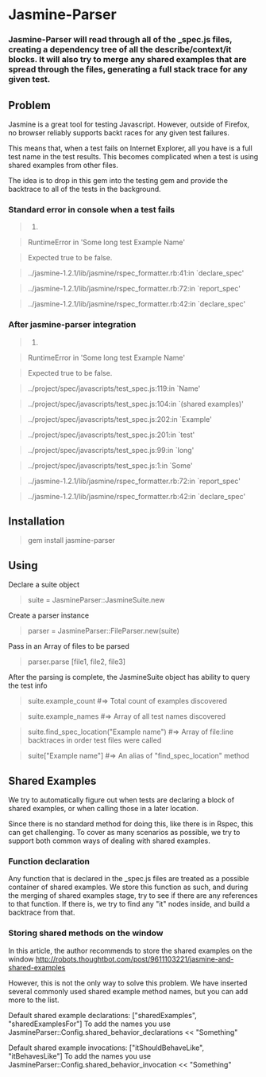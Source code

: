 Jasmine-Parser
==============

### Jasmine-Parser will read through all of the _spec.js files, creating a dependency tree of all the describe/context/it blocks. It will also try to merge any shared examples that are spread through the files, generating a full stack trace for any given test.


Problem
-------

Jasmine is a great tool for testing Javascript. However, outside of Firefox, no browser reliably supports backt races for any given test failures.

This means that, when a test fails on Internet Explorer, all you have is a full test name in the test results. This becomes complicated when a test is using shared examples from other files.

The idea is to drop in this gem into the testing gem and provide the backtrace to all of the tests in the background.


### Standard error in console when a test fails
> 1)

> RuntimeError in 'Some long test Example Name'

> Expected true to be false.

>

> ../jasmine-1.2.1/lib/jasmine/rspec_formatter.rb:41:in `declare_spec'

> ../jasmine-1.2.1/lib/jasmine/rspec_formatter.rb:72:in `report_spec'

> ../jasmine-1.2.1/lib/jasmine/rspec_formatter.rb:42:in `declare_spec'


### After jasmine-parser integration
> 1)

> RuntimeError in 'Some long test Example Name'

> Expected true to be false.

>

> ../project/spec/javascripts/test_spec.js:119:in `Name'

> ../project/spec/javascripts/test_spec.js:104:in `(shared examples)'

> ../project/spec/javascripts/test_spec.js:202:in `Example'

> ../project/spec/javascripts/test_spec.js:201:in `test'

> ../project/spec/javascripts/test_spec.js:99:in `long'

> ../project/spec/javascripts/test_spec.js:1:in `Some'

> ../jasmine-1.2.1/lib/jasmine/rspec_formatter.rb:72:in `report_spec'

> ../jasmine-1.2.1/lib/jasmine/rspec_formatter.rb:42:in `declare_spec'



Installation
------------

> gem install jasmine-parser


Using
-----

Declare a suite object

> suite = JasmineParser::JasmineSuite.new

Create a parser instance

> parser = JasmineParser::FileParser.new(suite)

Pass in an Array of files to be parsed

> parser.parse [file1, file2, file3]

After the parsing is complete, the JasmineSuite object has ability to query the test info

> suite.example_count                      #=> Total count of examples discovered

> suite.example_names                      #=> Array of all test names discovered

> suite.find_spec_location("Example name") #=> Array of file:line backtraces in order test files were called

> suite["Example name"]                    #=> An alias of "find_spec_location" method


Shared Examples
---------------

We try to automatically figure out when tests are declaring a block of shared examples, or when calling those in a later location.

Since there is no standard method for doing this, like there is in Rspec, this can get challenging. To cover as many scenarios as possible, we try to support both common ways of dealing with shared examples.

### Function declaration

Any function that is declared in the _spec.js files are treated as a possible container of shared examples. We store this function as such, and during the merging of shared examples stage, try to see if there are any references to that function. If there is, we try to find any "it" nodes inside, and build a backtrace from that.

### Storing shared methods on the window
In this article, the author recommends to store the shared examples on the window http://robots.thoughtbot.com/post/9611103221/jasmine-and-shared-examples

However, this is not the only way to solve this problem. We have inserted several commonly used shared example method names, but you can add more to the list.

Default shared example declarations: ["sharedExamples", "sharedExamplesFor"]
To add the names you use
JasmineParser::Config.shared_behavior_declarations << "Something"


Default shared example invocations: ["itShouldBehaveLike", "itBehavesLike"]
To add the names you use
JasmineParser::Config.shared_behavior_invocation << "Something"



